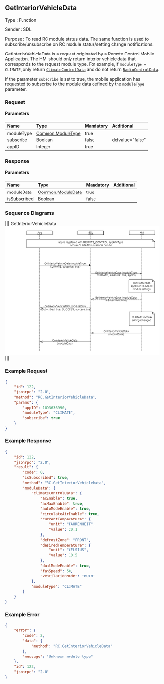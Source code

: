 ## GetInteriorVehicleData

Type
: Function

Sender
: SDL

Purpose
: To read RC module status data. The same function is used to subscribe/unsubscribe on RC module status/setting change notifications.

GetInteriorVehicleData is a request originated by a Remote Control Mobile Application. The HMI should only return interior vehicle data that corresponds to the request module type. For example, if `moduleType = CLIMATE`, only return [`ClimateControlData`](../../common/structs/#climatecontroldata) and do not return [`RadioControlData`](../../common/structs/#radiocontroldata). 

If the parameter `subscribe` is set to true, the mobile application has requested to subscribe to the module data defined by the `moduleType` parameter.
### Request

#### Parameters

|Name|Type|Mandatory|Additional|
|:---|:---|:--------|:---------|
|moduleType|[Common.ModuleType](../../common/enums/#moduletype)|true||
|subscribe|Boolean|false|defvalue="false"|
|appID|Integer|true||

### Response

#### Parameters

|Name|Type|Mandatory|Additional|
|:---|:---|:--------|:---------|
|moduleData|[Common.ModuleData](../../common/structs/#moduledata)|true||
|isSubscribed|Boolean|false||

### Sequence Diagrams

|||
GetInteriorVehicleData
![GetInteriorVehicleData](assets/GetInteriorVehicleData.png)
|||

### Example Request

```json
{
    "id": 122,
    "jsonrpc": "2.0",
    "method": "RC.GetInteriorVehicleData",
    "params": {
        "appID": 1093636990,
        "moduleType": "CLIMATE",
        "subscribe": true
    }
}
```

### Example Response

```json
{
    "id": 122,
    "jsonrpc": "2.0",
    "result": {
        "code": 0,
        "isSubscribed": true,
        "method": "RC.GetInteriorVehicleData",
        "moduleData": {
            "climateControlData": {
                "acEnable": true,
                "acMaxEnable": true,
                "autoModeEnable": true,
                "circulateAirEnable": true,
                "currentTemperature": {
                    "unit": "FAHRENHEIT",
                    "value": 20.1
                },
                "defrostZone": "FRONT",
                "desiredTemperature": {
                    "unit": "CELSIUS",
                    "value": 10.5
                },
                "dualModeEnable": true,
                "fanSpeed": 50,
                "ventilationMode": "BOTH"
            },
            "moduleType": "CLIMATE"
        }
    }
}

```

### Example Error

```json
{
    "error": {
        "code": 2,
        "data": {
            "method": "RC.GetInteriorVehicleData"
        },
        "message": "Unknown module type"
    },
    "id": 122,
    "jsonrpc": "2.0"
}
```

